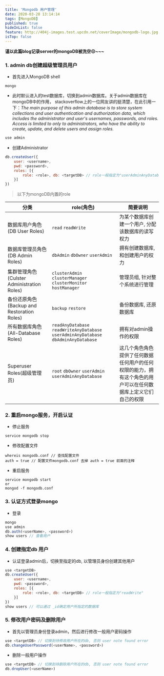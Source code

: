 ```yaml
---
title: 'Mongodb 用户管理'
date: 2020-03-28 13:14:14
tags: [MongoDB]
published: true
hideInList: false
feature: http://404j-images.test.upcdn.net/coverImage/mongodb-logo.jpg
isTop: false
---
```

**谨以此篇blog记录server的mongoDB被洗空😖~~~**

### 1. admin db创建超级管理员用户
- 首先进入MongoDB shell
```shell
mongo
```
- 此时默认进入的test数据库，切换到admin数据库。关于admin数据库在mongoDB中的作用，
stackoverflow上的一位网友讲的挺清楚，在此引用一下：*The main purpose of this admin database is to store system collections and user authentication and authorization data, which includes the administrator and user's usernames, passwords, and roles. Access is limited to only to administrators, who have the ability to create, update, and delete users and assign roles.*
```js
use admin
```
- 创建Administrator
```js
db.createUser({
    user: <username>,
    pwd: <password>,
    roles: [{
        role: <role>, db: <targetDB> // role一般指定为"userAdminAnyDatabase"
    }]
})  
```
> 以下为mongoDB内置的role

| 分类                          | role(角色) | 简要说明 |
| ----------------------------- | ---------- | -------- |
| 数据库用户角色(DB User Roles) |    `read` `readWrite`        |  为某个数据库创建一个用户, 分配该数据库的读写权力        |
| 数据库管理员角色(DB Admin Roles) | `dbAdmin` `dbOwner` `userAdmin` | 拥有创建数据库, 和创建用户的权力 |
| 集群管理角色(Culster Administration Roles) | `clusterAdmin` `clusterManager` `clusterMonitor` `hostManager` | 管理员组, 针对整个系统进行管理 |
| 备份还原角色(Backup and Restoration Roles) | `backup` `restore` | 备份数据库, 还原数据库 |
| 所有数据库角色(All-Database Roles) | `readAnyDatabase` `readWriteAnyDatabase` `userAdminAnyDatabase` `dbAdminAnyDatabase` | 拥有对admin操作的权限 |
| Superuser Roles(超级管理员) | `root` `dbOwner` `userAdmin` `userAdminAnyDatabase` | 这几个角色角色提供了任何数据任何用户的任何权限的能力，拥有这个角色的用户可以在任何数据库上定义它们自己的权限 |

### 2. 重启mongo服务，开启认证
- 停止服务
```shell
service mongodb stop
```
- 修改配置文件
```shell
whereis mongodb.conf // 查找配置文件
auth = true // 配置文件mongodb.conf 去掉 auth = true 前面的注释
```
- 重启服务
```shell
service mongodb start
or
mongod -f mongodb.conf
```

### 3. 认证方式登录mongo
- 登录
```js
mongo
use admin
db.auth(<userName>, <password>)
show users // 查看用户
```

### 4. 创建指定db 用户
- 认证登录admin后，切换至指定的db, 以管理员身份创建其他用户
```js
use <targetDB>
db.createUser({
    user: <username>,
    pwd: <password>,
    roles: [{
        role: <role>, db: <targetDB> // role一般指定为"readWrite"
    }]
})
show users // 可以通过 _id确定用户所指定的数据库
```

### 5. 修改用户密码及删除用户
- 首先以管理员身份登录admin，然后进行修改一般用户密码操作
```js
use <targetDB> // 切换到待修改用户所在的db, 否则 user note found error
db.changeUserPassword(<userName>, <password>)
```
- 删除一般用户操作
```js
use <targetDB> // 切换到待删除用户所在的db, 否则 user note found error
db.dropUser(<userName>)
```